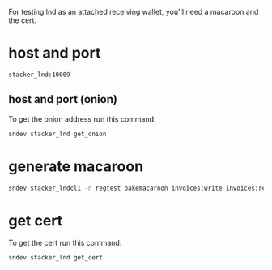 For testing lnd as an attached receiving wallet, you'll need a macaroon and the cert.

# host and port

`stacker_lnd:10009`

## host and port (onion)

To get the onion address run this command:

```bash
sndev stacker_lnd get_onion
```

# generate macaroon

```bash
sndev stacker_lndcli -n regtest bakemacaroon invoices:write invoices:read
```

# get cert

To get the cert run this command:

```bash
sndev stacker_lnd get_cert
```